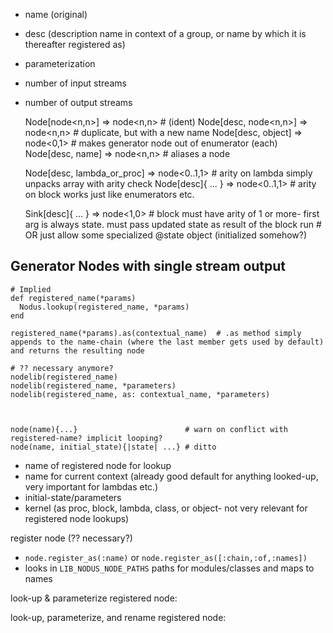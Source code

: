 

* name (original)
* desc (description name in context of a group, or name by which it is thereafter registered as)
* parameterization
* number of input streams
* number of output streams



    Node[node<n,n>]            => node<n,n>     # (ident)
    Node[desc, node<n,n>]      => node<n,n>     # duplicate, but with a new name
    Node[desc, object]         => node<0,1>     # makes generator node out of enumerator (each)
    Node[desc, name]           => node<n,n>     # aliases a node

    Node[desc, lambda_or_proc] => node<0..1,1>  # arity on lambda simply unpacks array with arity check
    Node[desc]{ ... }          => node<0..1,1>  # arity on block works just like enumerators etc.
    
    Sink[desc]{ ... }          => node<1,0>     # block must have arity of 1 or more- first arg is always state. must pass updated state as result of the block run
                                                # OR just allow some specialized @state object (initialized somehow?)




## Generator Nodes with single stream output


    # Implied
    def registered_name(*params)
      Nodus.lookup(registered_name, *params)
    end

    registered_name(*params).as(contextual_name)  # .as method simply appends to the name-chain (where the last member gets used by default) and returns the resulting node

    # ?? necessary anymore?
    nodelib(registered_name)
    nodelib(registered_name, *parameters)
    nodelib(registered_name, as: contextual_name, *parameters)



    node(name){...}                        # warn on conflict with registered-name? implicit looping?
    node(name, initial_state){|state| ...} # ditto



- name of registered node for lookup
- name for current context (already good default for anything looked-up, very important for lambdas etc.)
- initial-state/parameters
- kernel (as proc, block, lambda, class, or object- not very relevant for registered node lookups)



register node (?? necessary?)
  * `node.register_as(:name)` or `node.register_as([:chain,:of,:names])`
  * looks in `LIB_NODUS_NODE_PATHS` paths for modules/classes and maps to names

look-up & parameterize registered node:

look-up, parameterize, and rename registered node:
